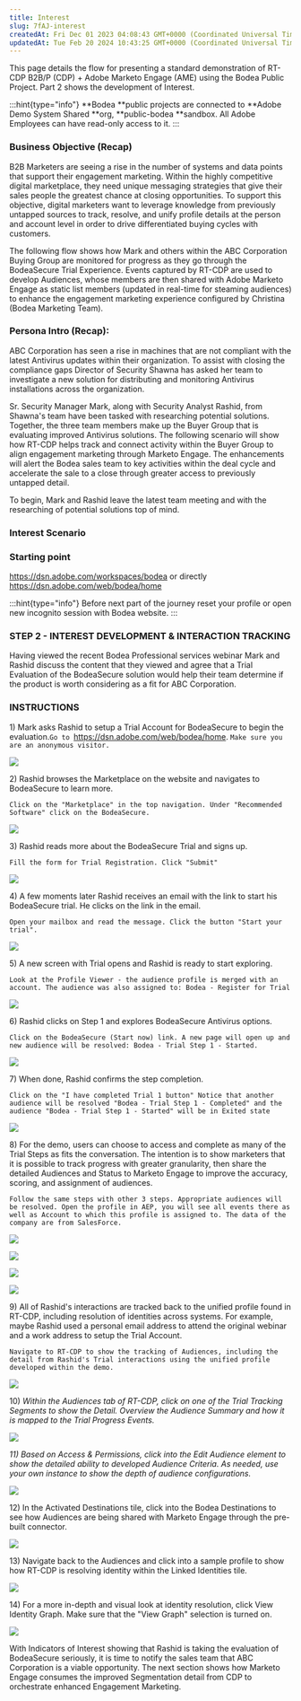 ```yaml
---
title: Interest
slug: 7fAJ-interest
createdAt: Fri Dec 01 2023 04:08:43 GMT+0000 (Coordinated Universal Time)
updatedAt: Tue Feb 20 2024 10:43:25 GMT+0000 (Coordinated Universal Time)
---
```


This page details the flow for presenting a standard demonstration of RT-CDP B2B/P (CDP) + Adobe Marketo Engage (AME) using the Bodea Public Project. Part 2 shows the development of Interest.

:::hint{type="info"}
**Bodea **public projects are connected to **Adobe Demo System Shared **org, **public-bodea **sandbox. All Adobe Employees can have read-only access to it.
:::

### **Business Objective (Recap)**

B2B Marketers are seeing a rise in the number of systems and data points that support their engagement marketing. Within the highly competitive digital marketplace, they need unique messaging strategies that give their sales people the greatest chance at closing opportunities. To support this objective, digital marketers want to leverage knowledge from previously untapped sources to track, resolve, and unify profile details at the person and account level in order to drive differentiated buying cycles with customers.

The following flow shows how Mark and others within the ABC Corporation Buying Group are monitored for progress as they go through the BodeaSecure Trial Experience. Events captured by RT-CDP are used to develop Audiences, whose members are then shared with Adobe Marketo Engage as static list members (updated in real-time for steaming audiences) to enhance the engagement marketing experience configured by Christina (Bodea Marketing Team).

### **Persona Intro (Recap):**

ABC Corporation has seen a rise in machines that are not compliant with the latest Antivirus updates within their organization. To assist with closing the compliance gaps Director of Security Shawna has asked her team to investigate a new solution for distributing and monitoring Antivirus installations across the organization.

Sr. Security Manager Mark, along with Security Analyst Rashid, from Shawna's team have been tasked with researching potential solutions. Together, the three team members make up the Buyer Group that is evaluating improved Antivirus solutions. The following scenario will show how RT-CDP helps track and connect activity within the Buyer Group to align engagement marketing through Marketo Engage. The enhancements will alert the Bodea sales team to key activities within the deal cycle and accelerate the sale to a close through greater access to previously untapped detail.

To begin, Mark and Rashid leave the latest team meeting and with the researching of potential solutions top of mind.

### **Interest Scenario**

### **Starting point**

<https://dsn.adobe.com/workspaces/bodea> or directly <https://dsn.adobe.com/web/bodea/home>

:::hint{type="info"}
Before next part of the journey reset your profile or open new incognito session with Bodea website.
:::

### **STEP 2 - INTEREST DEVELOPMENT & INTERACTION TRACKING**

Having viewed the recent Bodea Professional services webinar Mark and Rashid discuss the content that they viewed and agree that a Trial Evaluation of the BodeaSecure solution would help their team determine if the product is worth considering as a fit for ABC Corporation.

### **INSTRUCTIONS**

1\) Mark asks Rashid to setup a Trial Account for BodeaSecure to begin the evaluation.`Go to `<https://dsn.adobe.com/web/bodea/home>. `Make sure you are an anonymous visitor.`

![](../../assets/A3OGW29I4EjK_1HfSAEDI_image.png)

2\) Rashid browses the Marketplace on the website and navigates to BodeaSecure to learn more.

`Click on the "Marketplace" in the top navigation. Under "Recommended Software" click on the BodeaSecure.`

![](../../assets/JrCjDvkKzNN74lBTLShhV_image.png)

3\) Rashid reads more about the BodeaSecure Trial and signs up.

`Fill the form for Trial Registration. Click "Submit"`

![](../../assets/6hngCnoDvF6MgueNUqPe4_image.png)

4\) A few moments later Rashid receives an email with the link to start his BodeaSecure trial. He clicks on the link in the email.&#x20;

`Open your mailbox and read the message. Click the button "Start your trial".`

![](../../assets/yYGR49e3BfU_PIEWSyY3v_image.png)

5\) A new screen with Trial opens and Rashid is ready to start exploring.

`Look at the Profile Viewer - the audience profile is merged with an account. The audience was also assigned to: Bodea - Register for Trial`

![](../../assets/EEUaL0J4e68CsN22SL8W0_image.png)

6\) Rashid clicks on Step 1 and explores BodeaSecure Antivirus options.&#x20;

`Click on the BodeaSecure (Start now) link. A new page will open up and new audience will be resolved: Bodea - Trial Step 1 - Started.`

![](../../assets/2bOmuKm9fv7rORLwZOwPw_image.png)

7\) When done, Rashid confirms the step completion.&#x20;

`Click on the "I have completed Trial 1 button" Notice that another audience will be resolved "Bodea - Trial Step 1 - Completed" and the audience "Bodea - Trial Step 1 - Started" will be in Exited state`

![](../../assets/2jquwMIkZxgAxD2SvYxj5_image.png)

8\) For the demo, users can choose to access and complete as many of the Trial Steps as fits the conversation. The intention is to show marketers that it is possible to track progress with greater granularity, then share the detailed Audiences and Status to Marketo Engage to improve the accuracy, scoring, and assignment of audiences.

`Follow the same steps with other 3 steps. Appropriate audiences will be resolved. Open the profile in AEP, you will see all events there as well as Account to which this profile is assigned to. The data of the company are from SalesForce.`

![](../../assets/8mg29avvQT4mPsL4U12Is_image.png)

![](../../assets/k_hms6keL-5Fm7NE6FscB_image.png)

![](../../assets/oX5tFjKw_6ttaaR7Rbo8O_image.png)

![](../../assets/k8gv1b_Oy1E1ML59NSq3f_image.png)

9\) All of Rashid's interactions are tracked back to the unified profile found in RT-CDP, including resolution of identities across systems. For example, maybe Rashid used a personal email address to attend the original webinar and a work address to setup the Trial Account.

`Navigate to RT-CDP to show the tracking of Audiences, including the detail from Rashid's Trial interactions using the unified profile developed within the demo.`

![](../../assets/qn5Q67c2gEOMrzpLCF0zk_image.png)

10\) *Within the Audiences tab of RT-CDP, click on one of the Trial Tracking Segments to show the Detail. Overview the Audience Summary and how it is mapped to the Trial Progress Events.*

![](../../assets/Pfqt2h5hMAfXH7OcYdvPM_image.png)

*11) Based on Access & Permissions, click into the Edit Audience element to show the detailed ability to developed Audience Criteria. As needed, use your own instance to show the depth of audience configurations.*

![](../../assets/BTgpv0d6BeUKFr6Q6dTHf_image.png)

12\) In the Activated Destinations tile, click into the Bodea Destinations to see how Audiences are being shared with Marketo Engage through the pre-built connector.

![](../../assets/gpguNVhORtgGNlv42MfP4_image.png)

13\) Navigate back to the Audiences and click into a sample profile to show how RT-CDP is resolving identity within the Linked Identities tile.

![](../../assets/K-MaVrGBBvTUHp1U4x_8I_image.png)

14\) For a more in-depth and visual look at identity resolution, click View Identity Graph. Make sure that the "View Graph" selection is turned on.

![](../../assets/9jgHXdiOkQeGw_EaViA9i_image.png)

With Indicators of Interest showing that Rashid is taking the evaluation of BodeaSecure seriously, it is time to notify the sales team that ABC Corporation is a viable opportunity. The next section shows how Marketo Engage consumes the improved Segmentation detail from CDP to orchestrate enhanced Engagement Marketing.
